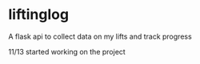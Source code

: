 # liftinglog
A flask api to collect data on my lifts and track progress

11/13 started working on the project